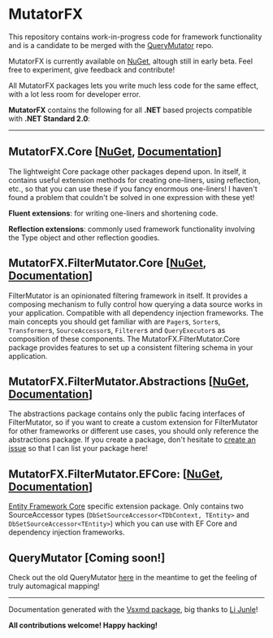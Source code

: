 # MutatorFX

This repository contains work-in-progress code for framework functionality and is a candidate to be merged with the [QueryMutator](https://github.com/yugabe/QueryMutator) repo.

MutatorFX is currently available on [NuGet](https://www.nuget.org/packages?q=MutatorFX), altough still in early beta. Feel free to experiment, give feedback and contribute!

All MutatorFX packages lets you write much less code for the same effect, with a lot less room for developer error.

**MutatorFX** contains the following for all **.NET** based projects compatible with **.NET Standard 2.0**:

<hr/>

**MutatorFX.Core** [[NuGet](https://www.nuget.org/packages/MutatorFX.Core/), [Documentation](https://github.com/yugabe/MutatorFX/blob/master/docs/md/MutatorFX.Core.md)]
------------------
The lightweight Core package other packages depend upon. In itself, it contains useful extension methods for creating one-liners, using reflection, etc., so that you can use these if you fancy enormous one-liners! I haven't found a problem that couldn't be solved in one expression with these yet!

**Fluent extensions**: for writing one-liners and shortening code. 

**Reflection extensions**: commonly used framework functionality involving the Type object and other reflection goodies.

**MutatorFX.FilterMutator.Core** [[NuGet](https://www.nuget.org/packages/MutatorFX.FilterMutator.Core/), [Documentation](https://github.com/yugabe/MutatorFX/blob/master/docs/md/MutatorFX.FilterMutator.Core.md)]
--------------------------------
FilterMutator is an opinionated filtering framework in itself. It provides a composing mechanism to fully control how querying a data source works in your application. Compatible with all dependency injection frameworks. The main concepts you should get familiar with are ```Pager```s, ```Sorter```s, ```Transformer```s, ```SourceAccessor```s, ```Filterer```s and ```QueryExecutor```s as composition of these components. The MutatorFX.FilterMutator.Core package provides features to set up a consistent filtering schema in your application.

**MutatorFX.FilterMutator.Abstractions** [[NuGet](https://www.nuget.org/packages/MutatorFX.FilterMutator.Abstractions/), [Documentation](https://github.com/yugabe/MutatorFX/blob/master/docs/md/MutatorFX.Abstractions.md)]
----------------------------------------
The abstractions package contains only the public facing interfaces of FilterMutator, so if you want to create a custom extension for FilterMutator for other frameworks or different use cases, you should only reference the abstractions package. If you create a package, don't hesitate to [create an issue](https://github.com/yugabe/MutatorFX/issues) so that I can list your package here!

**MutatorFX.FilterMutator.EFCore**: [[NuGet](https://www.nuget.org/packages/MutatorFX.FilterMutator.EFCore/), [Documentation](https://github.com/yugabe/MutatorFX/blob/master/docs/md/MutatorFX.EFCore.md)]
----------------------------------
[Entity Framework Core](https://github.com/aspnet/EntityFrameworkCore) specific extension package. Only contains two SourceAccessor types (```DbSetSourceAccessor<TDbContext, TEntity>``` and ```DbSetSourceAccessor<TEntity>```) which you can use with EF Core and dependency injection frameworks.

**QueryMutator** [Coming soon!]
-------------------------------
Check out the old QueryMutator [here](https://github.com/yugabe/QueryMutator) in the meantime to get the feeling of truly automagical mapping!

<hr/>

Documentation generated with the [Vsxmd package](https://github.com/lijunle/Vsxmd), big thanks to [Li Junle](https://github.com/lijunle)!

**All contributions welcome! Happy hacking!**